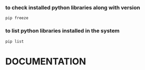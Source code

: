 ### to check installed python libraries along with version 
`pip freeze`

### to list python libraries installed in the system
 `pip list`


 # DOCUMENTATION

 

